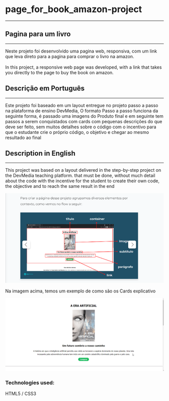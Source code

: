 # page_for_book_amazon-project

______________________________

 ## Pagina para um livro

 ________________________

Neste projeto foi desenvolvido uma pagina web, responsiva, com um link que leva direto para a pagina para comprar o livro na amazon.
<br></br>
In this project, a responsive web page was developed, with a link that takes you directly to the page to buy the book on amazon.



 ## Descrição em Português

_________________________
  Este projeto foi baseado em um layout entregue no projeto passo a passo na plataforma de ensino DevMedia, O formato Passo a passo  funciona da seguinte forma, é passado uma imagens do Produto final e em seguinte tem passos a serem conquistados com cards com pequenas descrições do que deve ser feito, sem muitos detalhes sobre o código com o incentivo para que o estudante crie o próprio código, o objetivo e chegar ao mesmo resultado ao final

  ## Description in English

  _________________________
This project was based on a layout delivered in the step-by-step project on the DevMedia teaching platform. that must be done, without much detail about the code with the incentive for the student to create their own code, the objective and to reach the same result in the end

<img src=".../../page-for-book-project/assets/2022-07-03.png" alt="DevMedia exercício" title="exercício">

 Na imagem acima, temos um exemplo de como são os Cards explicativo

  <img src=".../../page-for-book-project/assets/page%20for%20book.gif" alt="Gif da pagina de compra do livro demonstrando como ficou!" title="Pagina de compra do livro">

  ### Technologies used:

  HTML5 / CSS3
